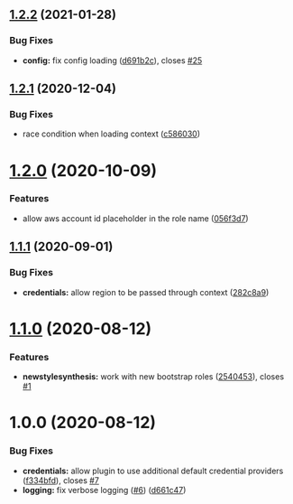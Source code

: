 ## [1.2.2](https://github.com/aws-samples/cdk-assume-role-credential-plugin/compare/v1.2.1...v1.2.2) (2021-01-28)


### Bug Fixes

* **config:** fix config loading ([d691b2c](https://github.com/aws-samples/cdk-assume-role-credential-plugin/commit/d691b2c16f0b1d62d269e486c4b8a238aef330c1)), closes [#25](https://github.com/aws-samples/cdk-assume-role-credential-plugin/issues/25)

## [1.2.1](https://github.com/aws-samples/cdk-assume-role-credential-plugin/compare/v1.2.0...v1.2.1) (2020-12-04)


### Bug Fixes

* race condition when loading context ([c586030](https://github.com/aws-samples/cdk-assume-role-credential-plugin/commit/c586030fcb5e93b88d315073ea43b90ddc0785c5))

# [1.2.0](https://github.com/aws-samples/cdk-assume-role-credential-plugin/compare/v1.1.1...v1.2.0) (2020-10-09)


### Features

* allow aws account id placeholder in the role name ([056f3d7](https://github.com/aws-samples/cdk-assume-role-credential-plugin/commit/056f3d70c9f2b046d44ba29dcc1e17c51fe653d6))

## [1.1.1](https://github.com/aws-samples/cdk-assume-role-credential-plugin/compare/v1.1.0...v1.1.1) (2020-09-01)


### Bug Fixes

* **credentials:** allow region to be passed through context ([282c8a9](https://github.com/aws-samples/cdk-assume-role-credential-plugin/commit/282c8a92148fcecfe1eb2a204237611ff3df8437))

# [1.1.0](https://github.com/aws-samples/cdk-assume-role-credential-plugin/compare/v1.0.0...v1.1.0) (2020-08-12)


### Features

* **newstylesynthesis:** work with new bootstrap roles ([2540453](https://github.com/aws-samples/cdk-assume-role-credential-plugin/commit/2540453128338a706dac53b64199f089684dca50)), closes [#1](https://github.com/aws-samples/cdk-assume-role-credential-plugin/issues/1)

# 1.0.0 (2020-08-12)


### Bug Fixes

* **credentials:** allow plugin to use additional default credential providers ([f334bfd](https://github.com/aws-samples/cdk-assume-role-credential-plugin/commit/f334bfdd119395ddf1e08f99dad43caff8668c0b)), closes [#7](https://github.com/aws-samples/cdk-assume-role-credential-plugin/issues/7)
* **logging:** fix verbose logging ([#6](https://github.com/aws-samples/cdk-assume-role-credential-plugin/issues/6)) ([d661c47](https://github.com/aws-samples/cdk-assume-role-credential-plugin/commit/d661c4761bc969ae14ada169a3bc6b133f9c4c46))
